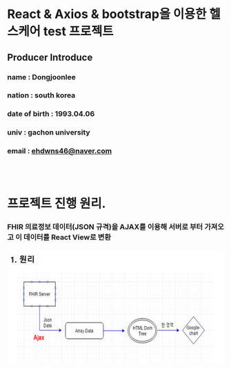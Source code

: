 # React & Axios & bootstrap을 이용한 헬스케어 test 프로젝트
## Producer Introduce 
### name :  Dongjoonlee 
### nation : south korea
### date of birth : 1993.04.06
### univ : gachon university
### email : ehdwns46@naver.com
<br/><br/>

# 프로젝트 진행 원리.
### FHIR 의료정보 데이터(JSON 규격)을 AJAX를 이용해 서버로 부터 가져오고 이 데이터를 React View로 변환
### ![사진](https://github.com/leedongjoon121/Reactjs_Project/blob/master/react_axios_dongjoon_test/img/%EC%9B%90%EB%A6%AC1.JPG?raw=true)

